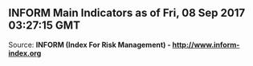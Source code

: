 ## INFORM Main Indicators as of Fri, 08 Sep 2017 03:27:15 GMT

Source: **INFORM (Index For Risk Management) - http://www.inform-index.org**